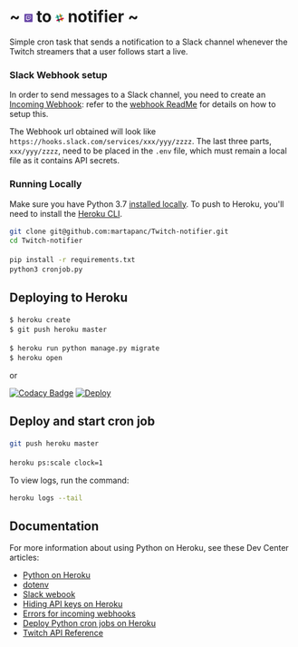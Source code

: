 # ~ <img src="images/twitch.png" width="3%"/> to <img src="images/slack.png" width="3%"/> notifier ~

Simple cron task that sends a notification to a Slack channel whenever the Twitch streamers that a user follows start a live.

### Slack Webhook setup
In order to send messages to a Slack channel, you need to create an [Incoming Webhook](https://api.slack.com/messaging/webhooks): refer to the [webhook ReadMe](Slack-incoming-webhooks.md) for details on how to setup this.

The Webhook url obtained will look like `https://hooks.slack.com/services/xxx/yyy/zzzz`. The last three parts, `xxx/yyy/zzzz`, need to be placed in the `.env` file, which must remain a local file as it contains API secrets.

### Running Locally

Make sure you have Python 3.7 [installed locally](http://install.python-guide.org). To push to Heroku, you'll need to install the [Heroku CLI](https://devcenter.heroku.com/articles/heroku-cli).

```sh
git clone git@github.com:martapanc/Twitch-notifier.git
cd Twitch-notifier

pip install -r requirements.txt
python3 cronjob.py
```

## Deploying to Heroku

```sh
$ heroku create
$ git push heroku master

$ heroku run python manage.py migrate
$ heroku open
```
or

[![Codacy Badge](https://api.codacy.com/project/badge/Grade/6ab92d34d3c341b1952b4417a3992b39)](https://app.codacy.com/manual/martapanc/Twitch-notifier?utm_source=github.com&utm_medium=referral&utm_content=martapanc/Twitch-notifier&utm_campaign=Badge_Grade_Dashboard)
[![Deploy](https://www.herokucdn.com/deploy/button.svg)](https://heroku.com/deploy)

## Deploy and start cron job
```sh
git push heroku master

heroku ps:scale clock=1
```

To view logs, run the command:
```sh
heroku logs --tail
```
## Documentation

For more information about using Python on Heroku, see these Dev Center articles:

- [Python on Heroku](https://devcenter.heroku.com/categories/python)
- [dotenv](https://pypi.org/project/python-dotenv/)
- [Slack webook](https://pypi.org/project/slack-webhook/)
- [Hiding API keys on Heroku](https://medium.com/better-programming/how-to-hide-your-api-keys-c2b952bc07e6)
- [Errors for incoming webhooks](https://api.slack.com/changelog/2016-05-17-changes-to-errors-for-incoming-webhooks)
- [Deploy Python cron jobs on Heroku](https://saqibameen.com/deploy-python-cron-job-scripts-on-heroku/)
- [Twitch API Reference](https://dev.twitch.tv/docs/api/reference#get-users-follows)



